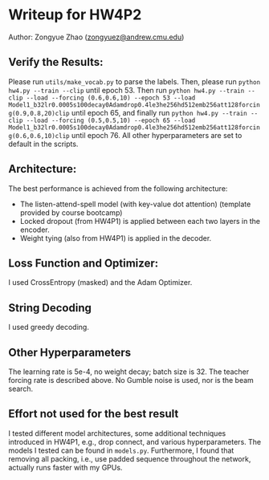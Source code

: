 # Writeup for HW4P2

Author: Zongyue Zhao (zongyuez@andrew.cmu.edu)

## Verify the Results:
Please run `utils/make_vocab.py` to parse the labels. Then, please run `python hw4.py --train --clip` until epoch 53.
Then run `python hw4.py --train --clip --load --forcing (0.6,0.6,10) --epoch 53
--load Model1_b32lr0.0005s100decay0Adamdrop0.4le3he256hd512emb256att128forcing(0.9,0.8,20)clip` until epoch 65,
and finally run `python hw4.py --train --clip --load --forcing (0.5,0.5,10) --epoch 65
--load Model1_b32lr0.0005s100decay0Adamdrop0.4le3he256hd512emb256att128forcing(0.6,0.6,10)clip` until epoch 76.
All other hyperparameters are set to default in the scripts.

## Architecture:
The best performance is achieved from the following architecture:

- The listen-attend-spell model (with key-value dot attention) (template provided by course bootcamp)
- Locked dropout (from HW4P1) is applied between each two layers in the encoder.
- Weight tying (also from HW4P1) is applied in the decoder.

## Loss Function and Optimizer:
I used CrossEntropy (masked) and the Adam Optimizer.

## String Decoding
I used greedy decoding.

## Other Hyperparameters
The learning rate is 5e-4, no weight decay; batch size is 32. The teacher forcing rate is described above.
No Gumble noise is used, nor is the beam search.

## Effort not used for the best result
I tested different model architectures, some additional techniques introduced in HW4P1, e.g., drop connect,
and various hyperparameters. The models I tested can be found in `models.py`. Furthermore, I found that removing all
packing, i.e., use padded sequence throughout the network, actually runs faster with my GPUs.
